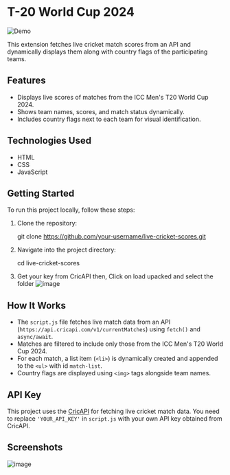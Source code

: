 # T-20 World Cup 2024

![Demo](demo.gif)

This extension fetches live cricket match scores from an API and dynamically displays them along with country flags of the participating teams.

## Features

- Displays live scores of matches from the ICC Men's T20 World Cup 2024.
- Shows team names, scores, and match status dynamically.
- Includes country flags next to each team for visual identification.

## Technologies Used

- HTML
- CSS
- JavaScript

## Getting Started

To run this project locally, follow these steps:

1. Clone the repository:
   
   git clone https://github.com/your-username/live-cricket-scores.git

2. Navigate into the project directory:

    cd live-cricket-scores

3. Get your key from CricAPI then, Click on load upacked and select the folder
![image](https://github.com/prateek2pathak/T20-WorldCup2024/assets/119005608/15253e0b-839e-45d1-a864-68008a76f5ac)


## How It Works

- The `script.js` file fetches live match data from an API (`https://api.cricapi.com/v1/currentMatches`) using `fetch()` and `async/await`.
- Matches are filtered to include only those from the ICC Men's T20 World Cup 2024.
- For each match, a list item (`<li>`) is dynamically created and appended to the `<ul>` with id `match-list`.
- Country flags are displayed using `<img>` tags alongside team names.

## API Key

This project uses the [CricAPI](https://www.cricapi.com/) for fetching live cricket match data. You need to replace `'YOUR_API_KEY'` in `script.js` with your own API key obtained from CricAPI.

## Screenshots

![image](https://github.com/prateek2pathak/T20-WorldCup2024/assets/119005608/1f56b152-3866-44f8-8b2e-7e95c3b8df4a)



